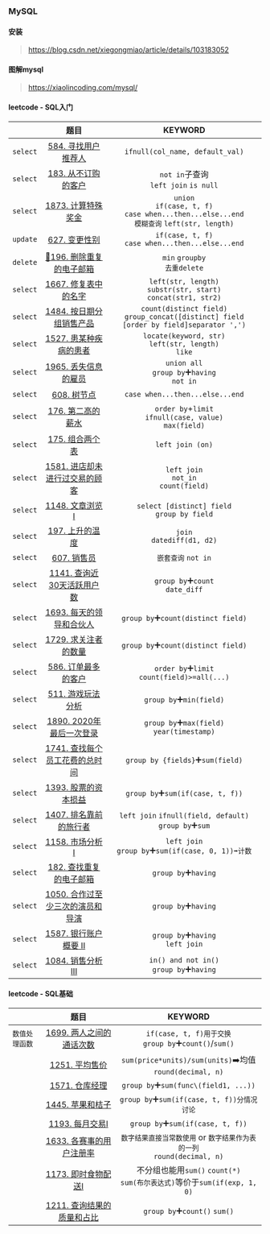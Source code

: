 ### MySQL

#### 安装
> https://blog.csdn.net/xiegongmiao/article/details/103183052

#### 图解mysql
> https://xiaolincoding.com/mysql/

#### leetcode - SQL入门
|       |  题目  |KEYWORD|
|  ---  |  :-:  |  :-:  |
|`select`|[584. 寻找用户推荐人](https://leetcode.cn/problems/find-customer-referee/?envType=study-plan&id=sql-beginner&plan=sql&plan_progress=11c2z63)|`ifnull(col_name, default_val)`|
|`select`|[183. 从不订购的客户](https://leetcode.cn/problems/customers-who-never-order/comments/)|`not in`子查询<br/>`left join` `is null`|
|`select`|[1873. 计算特殊奖金](https://leetcode.cn/problems/calculate-special-bonus/)|`union`<br/>`if(case, t, f)`<br/>`case when...then...else...end`<br>`模糊查询` `left(str, length)`|
|`update`|[627. 变更性别](https://leetcode.cn/problems/swap-salary/)|`if(case, t, f)`<br/>`case when...then...else...end`|
|`delete`|[📌196. 删除重复的电子邮箱](https://leetcode.cn/problems/delete-duplicate-emails/)|`min` `groupby`<br/>`去重delete`|
|`select`|[1667. 修复表中的名字](https://leetcode.cn/problems/fix-names-in-a-table/)|`left(str, length)`<br/>`substr(str, start)`<br/>`concat(str1, str2)`|
|`select`|[1484. 按日期分组销售产品](https://leetcode.cn/problems/group-sold-products-by-the-date/)|`count(distinct field)`<br/>`group_concat([distinct] field [order by field]separator ',')`|
|`select`|[1527. 患某种疾病的患者](https://leetcode.cn/problems/patients-with-a-condition/)|`locate(keyword, str)`<br/>`left(str, length)`<br/>`like`|
|`select`|[1965. 丢失信息的雇员](https://leetcode.cn/problems/employees-with-missing-information/)|`union all`<br/>`group by`➕`having`<br/>`not in`|
|`select`|[608. 树节点](https://leetcode.cn/problems/tree-node/)|`case when...then...else...end`|
|`select`|[176. 第二高的薪水](https://leetcode.cn/problems/second-highest-salary/)|`order by`+`limit`<br/>`ifnull(case, value)`<br/>`max(field)`|
|`select`|[175. 组合两个表](https://leetcode.cn/problems/combine-two-tables/)|`left join (on)`|
|`select`|[1581. 进店却未进行过交易的顾客](https://leetcode.cn/problems/customer-who-visited-but-did-not-make-any-transactions/)|`left join`<br/>`not_in`<br/>`count(field)`|
|`select`|[1148. 文章浏览I](https://leetcode.cn/problems/article-views-i/)|`select [distinct] field`<br/>`group by field`|
|`select`|[197. 上升的温度](https://leetcode.cn/problems/rising-temperature/)|`join`<br/>`datediff(d1, d2)`|
|`select`|[607. 销售员](https://leetcode.cn/problems/sales-person/)|`嵌套查询` `not in`|
|`select`|[1141. 查询近30天活跃用户数](https://leetcode.cn/problems/user-activity-for-the-past-30-days-i/)|`group by`➕`count`<br/>`date_diff`|
|`select`|[1693. 每天的领导和合伙人](https://leetcode.cn/problems/daily-leads-and-partners/)|`group by`➕`count(distinct field)`|
|`select`|[1729. 求关注者的数量](https://leetcode.cn/problems/find-followers-count/)|`group by`➕`count(distinct field)`|
|`select`|[586. 订单最多的客户](https://leetcode.cn/problems/customer-placing-the-largest-number-of-orders/)|`order by`➕`limit`<br/>`count(field)>=all(...)`|
|`select`|[511. 游戏玩法分析](https://leetcode.cn/problems/game-play-analysis-i/?envType=study-plan&id=sql-beginner&plan=sql&plan_progress=11c2z63)|`group by`➕`min(field)`|
|`select`|[1890. 2020年最后一次登录](https://leetcode.cn/problems/the-latest-login-in-2020/)|`group by`➕`max(field)`<br/>`year(timestamp)`|
|`select`|[1741. 查找每个员工花费的总时间](https://leetcode.cn/problems/find-total-time-spent-by-each-employee/)|`group by {fields}`➕`sum(field)`|
|`select`|[1393. 股票的资本损益](https://leetcode.cn/problems/capital-gainloss/)|`group by`➕`sum(if(case, t, f))`|
|`select`|[1407. 排名靠前的旅行者](https://leetcode.cn/problems/market-analysis-i/?envType=study-plan&id=sql-beginner&plan=sql&plan_progress=11c2z63)|`left join` `ifnull(field, default)`<br/>`group by`➕`sum`|
|`select`|[1158. 市场分析I](https://leetcode.cn/problems/market-analysis-i/?envType=study-plan&id=sql-beginner&plan=sql&plan_progress=11c2z63)|`left join`<br/>`group by`➕`sum(if(case, 0, 1))➡️计数`|
|`select`|[182. 查找重复的电子邮箱](https://leetcode.cn/problems/duplicate-emails/?envType=study-plan&id=sql-beginner&plan=sql&plan_progress=ynevlgr)|`group by`➕`having`|
|`select`|[1050. 合作过至少三次的演员和导演](https://leetcode.cn/problems/actors-and-directors-who-cooperated-at-least-three-times/)|`group by`➕`having`|
|`select`|[1587. 银行账户概要 II](https://leetcode.cn/problems/bank-account-summary-ii/)|`group by`➕`having`<br/>`left join`|
|`select`|[1084. 销售分析III](https://leetcode.cn/problems/sales-analysis-iii/)|`in() and not in()`<br/>`group by`➕`having`|


#### leetcode - SQL基础
|       |  题目  |KEYWORD|
|  ---  |  :-:  |  :-:  |
|`数值处理函数`|[1699. 两人之间的通话次数](https://leetcode.cn/problems/number-of-calls-between-two-persons/?envType=study-plan&id=sql-basic&plan=sql&plan_progress=yv14rf5)|`if(case, t, f)用于交换`<br/>`group by`➕`count()`/`sum()`|
|            |[1251. 平均售价](https://leetcode.cn/problems/average-selling-price/)|`sum(price*units)/sum(units)`➡️均值<br/>`round(decimal, n)`|
|            |[1571. 仓库经理](https://leetcode.cn/problems/warehouse-manager/)|`group by`➕`sum(func\(field1, ...))`|
|            |[1445. 苹果和桔子](https://leetcode.cn/problems/apples-oranges/)|`group by`➕`sum(if(case, t, f))分情况讨论`|
|            |[1193. 每月交易I](https://leetcode.cn/problems/monthly-transactions-i/)|`group by`➕`sum(if(case, t, f))`|
|            |[1633. 各赛事的用户注册率](https://leetcode.cn/problems/percentage-of-users-attended-a-contest/)|`数字结果直接当常数使用` or `数字结果作为表的一列`<br/>`round(decimal, n)`|
|            |[1173. 即时食物配送I](https://leetcode.cn/problems/immediate-food-delivery-i/)|不分组也能用`sum()` `count(*)`<br/>`sum(布尔表达式)`等价于`sum(if(exp, 1, 0)`|
|            |[1211. 查询结果的质量和占比](https://leetcode.cn/problems/queries-quality-and-percentage/)|`group by`➕`count()` `sum()`|